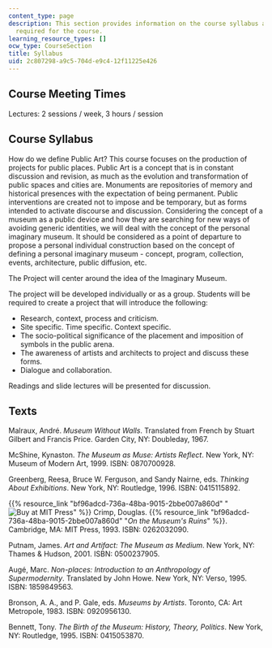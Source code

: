 ```yaml
---
content_type: page
description: This section provides information on the course syllabus and the readings
  required for the course.
learning_resource_types: []
ocw_type: CourseSection
title: Syllabus
uid: 2c807298-a9c5-704d-e9c4-12f11225e426
---
```


Course Meeting Times
--------------------

Lectures: 2 sessions / week, 3 hours / session

Course Syllabus
---------------

How do we define Public Art? This course focuses on the production of projects for public places. Public Art is a concept that is in constant discussion and revision, as much as the evolution and transformation of public spaces and cities are. Monuments are repositories of memory and historical presences with the expectation of being permanent. Public interventions are created not to impose and be temporary, but as forms intended to activate discourse and discussion. Considering the concept of a museum as a public device and how they are searching for new ways of avoiding generic identities, we will deal with the concept of the personal imaginary museum. It should be considered as a point of departure to propose a personal individual construction based on the concept of defining a personal imaginary museum - concept, program, collection, events, architecture, public diffusion, etc.

The Project will center around the idea of the Imaginary Museum.

The project will be developed individually or as a group. Students will be required to create a project that will introduce the following:

*   Research, context, process and criticism.
*   Site specific. Time specific. Context specific.
*   The socio-political significance of the placement and imposition of symbols in the public arena.
*   The awareness of artists and architects to project and discuss these forms.
*   Dialogue and collaboration.

Readings and slide lectures will be presented for discussion.

Texts
-----

Malraux, André. _Museum Without Walls_. Translated from French by Stuart Gilbert and Francis Price. Garden City, NY: Doubleday, 1967.

McShine, Kynaston. _The Museum as Muse: Artists Reflect_. New York, NY: Museum of Modern Art, 1999. ISBN: 0870700928.

Greenberg, Reesa, Bruce W. Ferguson, and Sandy Nairne, eds. _Thinking About Exhibitions_. New York, NY: Routledge, 1996. ISBN: 0415115892.

{{% resource_link "bf96adcd-736a-48ba-9015-2bbe007a860d" "![Buy at MIT Press](/images/mp_logo.gif)" %}} Crimp, Douglas. {{% resource_link "bf96adcd-736a-48ba-9015-2bbe007a860d" "_On the Museum's Ruins_" %}}. Cambridge, MA: MIT Press, 1993. ISBN: 0262032090.

Putnam, James. _Art and Artifact: The Museum as Medium_. New York, NY: Thames & Hudson, 2001. ISBN: 0500237905.

Augé, Marc. _Non-places: Introduction to an Anthropology of Supermodernity_. Translated by John Howe. New York, NY: Verso, 1995. ISBN: 1859849563.

Bronson, A. A., and P. Gale, eds. _Museums by Artists_. Toronto, CA: Art Metropole, 1983. ISBN: 0920956130.

Bennett, Tony. _The Birth of the Museum: History, Theory, Politics_. New York, NY: Routledge, 1995. ISBN: 0415053870.